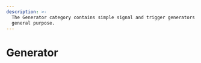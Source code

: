 ```yaml
---
description: >-
  The Generator category contains simple signal and trigger generators for
  general purpose.
---
```


# Generator

